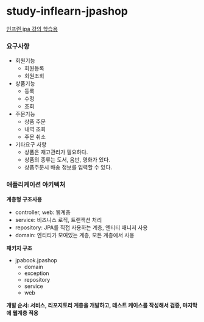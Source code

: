 # study-inflearn-jpashop
[인프런 jpa 강의 학습용](https://www.inflearn.com/course/%EC%8A%A4%ED%94%84%EB%A7%81%EB%B6%80%ED%8A%B8-JPA-%ED%99%9C%EC%9A%A9-1/)

### 요구사항
- 회원기능
	- 회원등록
	- 회원조회
- 상품기능
	- 등록
	- 수정
	- 조회
- 주문기능
	- 상품 주문
	- 내역 조회
	- 주문 취소
- 기타요구 사항
	- 상품은 재고관리가 필요하다.
	- 상품의 종류는 도서, 음반, 영화가 있다.
	- 상품주문시 배송 정보를 입력할 수 있다.

### 애플리케이션 아키텍처
**계층형 구조사용**
- controller, web: 웹계층
- service: 비즈니스 로직, 트랜잭션 처리
- repository: JPA를 직접 사용하는 계층, 엔티티 매니저 사용
- domain: 엔티티가 모여있는 계층, 모든 계층에서 사용

**패키지 구조**
- jpabook.jpashop
	- domain
	- exception
	- repository
	- service
	- web
	
**개발 순서: 서비스, 리포지토리 계층을 개발하고, 테스트 케이스를 작성해서 검증, 마지막에 웹계층 적용**
	  

